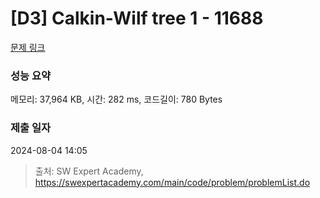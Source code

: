# [D3] Calkin-Wilf tree 1 - 11688 

[문제 링크](https://swexpertacademy.com/main/code/problem/problemDetail.do?contestProbId=AXgZSOn6ApIDFASW) 

### 성능 요약

메모리: 37,964 KB, 시간: 282 ms, 코드길이: 780 Bytes

### 제출 일자

2024-08-04 14:05



> 출처: SW Expert Academy, https://swexpertacademy.com/main/code/problem/problemList.do